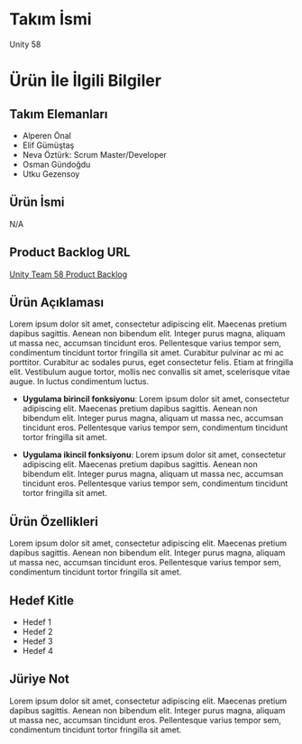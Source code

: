 # **Takım İsmi**
Unity 58

# Ürün İle İlgili Bilgiler

## Takım Elemanları
 
-   Alperen Önal
-   Elif Gümüştaş
-   Neva Öztürk: Scrum Master/Developer
-   Osman Gündoğdu
-   Utku Gezensoy

## Ürün İsmi

N/A

## Product Backlog URL

[Unity Team 58 Product Backlog ](inserturlhere)

## Ürün Açıklaması

Lorem ipsum dolor sit amet, consectetur adipiscing elit. Maecenas pretium dapibus sagittis. Aenean non bibendum elit. Integer purus magna, aliquam ut massa nec, accumsan tincidunt eros. Pellentesque varius tempor sem, condimentum tincidunt tortor fringilla sit amet. Curabitur pulvinar ac mi ac porttitor. Curabitur ac sodales purus, eget consectetur felis. Etiam at fringilla elit. Vestibulum augue tortor, mollis nec convallis sit amet, scelerisque vitae augue. In luctus condimentum luctus.

-   **Uygulama birincil fonksiyonu**: Lorem ipsum dolor sit amet, consectetur adipiscing elit. Maecenas pretium dapibus sagittis. Aenean non bibendum elit. Integer purus magna, aliquam ut massa nec, accumsan tincidunt eros. Pellentesque varius tempor sem, condimentum tincidunt tortor fringilla sit amet.
    
-   **Uygulama ikincil fonksiyonu**:  Lorem ipsum dolor sit amet, consectetur adipiscing elit. Maecenas pretium dapibus sagittis. Aenean non bibendum elit. Integer purus magna, aliquam ut massa nec, accumsan tincidunt eros. Pellentesque varius tempor sem, condimentum tincidunt tortor fringilla sit amet.
    

## Ürün Özellikleri
 Lorem ipsum dolor sit amet, consectetur adipiscing elit. Maecenas pretium dapibus sagittis. Aenean non bibendum elit. Integer purus magna, aliquam ut massa nec, accumsan tincidunt eros. Pellentesque varius tempor sem, condimentum tincidunt tortor fringilla sit amet.

## Hedef Kitle
- Hedef 1
- Hedef 2
- Hedef 3
- Hedef 4

## Jüriye Not

 Lorem ipsum dolor sit amet, consectetur adipiscing elit. Maecenas pretium dapibus sagittis. Aenean non bibendum elit. Integer purus magna, aliquam ut massa nec, accumsan tincidunt eros. Pellentesque varius tempor sem, condimentum tincidunt tortor fringilla sit amet.
